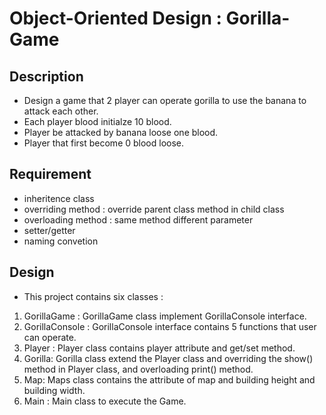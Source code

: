 # Object-Oriented Design : Gorilla-Game

## Description
- Design a game that 2 player can operate gorilla to use the banana to attack each other.
- Each player blood initialze 10 blood.
- Player be attacked by banana loose one blood.
- Player that first become 0 blood loose.

## Requirement
- inheritence class
- overriding method : override parent class method in child class
- overloading method : same method different parameter
- setter/getter
- naming convetion


## Design
- This project contains six classes :
1. GorillaGame : GorillaGame class implement GorillaConsole interface.
2. GorillaConsole : GorillaConsole interface contains 5 functions that user can operate.
3. Player : Player class contains player attribute and get/set method.
4. Gorilla: Gorilla class extend the Player class and overriding the show() method in Player class, and overloading print() method.
5. Map: Maps class contains the attribute of map and building height and building width.
6. Main : Main class to execute the Game.  
